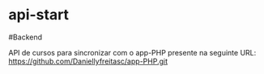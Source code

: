 # api-start

#Backend

API de cursos para sincronizar com o app-PHP presente na seguinte URL:
https://github.com/Daniellyfreitasc/app-PHP.git
